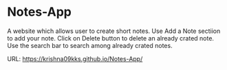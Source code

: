 # Notes-App
A website which allows user to create short notes.
Use Add a Note sectiion to add your note.
Click on Delete button to delete an already crated note.
Use the search bar to search among already crated notes.


URL: https://krishna09kks.github.io/Notes-App/
